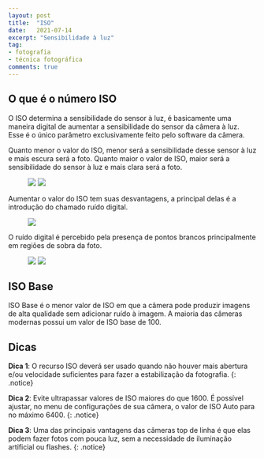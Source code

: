 ```yaml
---
layout: post
title:  "ISO"
date:   2021-07-14
excerpt: "Sensibilidade à luz"
tag:
- fotografia
- técnica fotográfica
comments: true
---
```

## O que é o número ISO
O ISO determina a sensibilidade do sensor à luz, é basicamente uma maneira digital de aumentar a sensibilidade do sensor da câmera à luz. Esse é o único parâmetro exclusivamente feito pelo software da câmera.

Quanto menor o valor do ISO, menor será a sensibilidade desse sensor à luz e mais escura será a foto. Quanto maior o valor de ISO, maior será a sensibilidade do sensor à luz e mais clara será a foto.

<figure class="half">
    <img src="https://i.imgur.com/EvgC8NB.png">
    <img src="https://i.imgur.com/cMHnInE.png">
</figure>

Aumentar o valor do ISO tem suas desvantagens, a principal delas é a introdução do chamado ruído digital.

<figure>
	<img src="https://i.imgur.com/svAgjTo.png">
</figure>

O ruído digital é percebido pela presença de pontos brancos principalmente em regiões de sobra da foto.

<figure class="half">
    <img src="https://i.imgur.com/oQWZY3d.png">
    <img src="https://i.imgur.com/SxrlgLZ.png">
</figure>

## ISO Base
ISO Base é o menor valor de ISO em que a câmera pode produzir imagens de alta qualidade sem adicionar ruído à imagem. A maioria das câmeras modernas possui um valor de ISO base de 100.

## Dicas
**Dica 1**: O recurso ISO deverá ser usado quando não houver mais abertura e/ou velocidade suficientes para fazer a estabilização da fotografia.
{: .notice}

**Dica 2**: Evite ultrapassar valores de ISO maiores do que 1600. É possível ajustar, no menu de configurações de sua câmera, o valor de ISO Auto para no máximo 6400.
{: .notice}

**Dica 3**: Uma das principais vantagens das câmeras top de linha é que elas podem fazer fotos com pouca luz, sem a necessidade de iluminação artificial ou flashes.
{: .notice}
